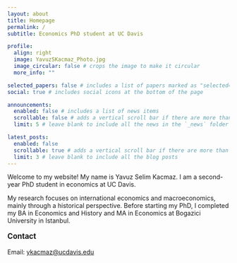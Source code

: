 ```yaml
---
layout: about
title: Homepage
permalink: /
subtitle: Economics PhD student at UC Davis

profile:
  align: right
  image: YavuzSKacmaz_Photo.jpg
  image_circular: false # crops the image to make it circular
  more_info: ""

selected_papers: false # includes a list of papers marked as "selected={true}"
social: true # includes social icons at the bottom of the page

announcements:
  enabled: false # includes a list of news items
  scrollable: false # adds a vertical scroll bar if there are more than 3 news items
  limit: 5 # leave blank to include all the news in the `_news` folder

latest_posts:
  enabled: false
  scrollable: true # adds a vertical scroll bar if there are more than 3 new posts items
  limit: 3 # leave blank to include all the blog posts
---
```


Welcome to my website! My name is Yavuz Selim Kacmaz. I am a second-year PhD student in economics at UC Davis.

My research focuses on international economics and macroeconomics, mainly through a historical perspective. Before starting my PhD, I completed my BA in Economics and History and MA in Economics at Bogazici University in Istanbul.

<h3 style="font-size: 1.2em; font-weight: bold; margin-top: 1em;">Contact</h3>

Email: <a href="mailto:ykacmaz@ucdavis.edu">ykacmaz@ucdavis.edu</a>


